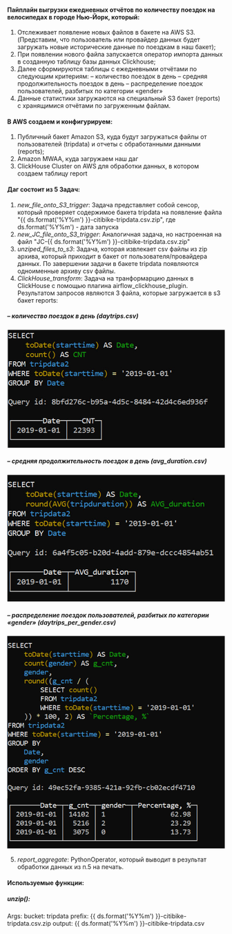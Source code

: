 #### Пайплайн выгрузки ежедневных отчётов по количеству поездок на велосипедах в городе Нью-Йорк, который:

1. Отслеживает появление новых файлов в бакете на AWS S3. 
   (Представим, что пользователь или провайдер данных будет загружать 
   новые исторические данные по поездкам в наш бакет);
2. При появлении нового файла запускается оператор импорта данных в 
   созданную таблицу базы данных Clickhouse;
3. Далее сформируются таблицы с ежедневными отчётами по следующим 
   критериям:
   – количество поездок в день
   – средняя продолжительность поездок в день
   – распределение поездок пользователей, разбитых по категории «gender»
4. Данные статистики загружаются на специальный S3 бакет (reports) с 
   хранящимися отчётами по загруженным файлам.



#### В AWS создаем и конфигурируем:

1. Публичный бакет Amazon S3, куда будут загружаться файлы от пользователей (tripdata) и отчеты с обработанными данными (reports);
2. Amazon MWAA, куда загружаем наш даг
3. ClickHouse Cluster on AWS для обработки данных, в котором создаем таблицу report

#### Даг состоит из 5 Задач:
1. *new_file_onto_S3_trigger*:
Задача представляет собой сенсор, который проверяет содержимое бакета tripdata на появление файла 
"{{ ds.format('%Y%m') }}-citibike-tripdata.csv.zip", где ds.format('%Y%m') - дата запуска 
2. *new_JC_file_onto_S3_trigger*:
Аналогичная задача, но настроенная на файл "JC-{{ ds.format('%Y%m') }}-citibike-tripdata.csv.zip"
3. *unziped_files_to_s3*:
Задача, которая извлекает csv файлы из zip архива, который приходит в бакет от пользователя/провайдера данных. По завершении задачи в бакете tripdata появляются одноименные архиву csv файлы.
4. *ClickHouse_transform*:
Задача на транформарцию данных в ClickHouse с помощью плагина airflow_clickhouse_plugin.
Результатом запросов являются 3 файла, которые загружается в s3 бакет reports:

#####  – количество поездок в день (daytrips.csv)

![image](https://github.com/VivSRD/NY_cycling_airflow/blob/main/screens/1.jpg)
   
##### – средняя продолжительность поездок в день (avg_duration.csv)

![image](https://github.com/VivSRD/NY_cycling_airflow/blob/main/screens/2.jpg)
   
##### – распределение поездок пользователей, разбитых по категории «gender» (daytrips_per_gender.csv)

![image](https://github.com/VivSRD/NY_cycling_airflow/blob/main/screens/3.jpg)


5. *report_aggregate*:
PythonOperator, который выводит в результат обработки данных из п.5 на печать.


#### Используемые функции:

##### unzip():

Args:
   bucket: tripdata
   prefix: {{ ds.format('%Y%m') }}-citibike-tripdata.csv.zip
   output: {{ ds.format('%Y%m') }}-citibike-tripdata.csv
